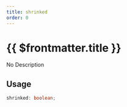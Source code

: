```yaml
---
title: shrinked
order: 0
---
```


# {{ $frontmatter.title }}

No Description

## Usage

```ts
shrinked: boolean;
```
